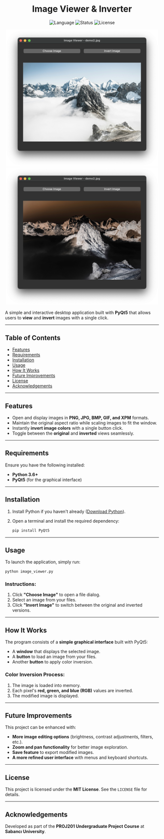 <h1 align="center">Image Viewer & Inverter</h1>

<div align="center">
   
![Language](https://img.shields.io/badge/Python-red?style=for-the-badge)
![Status](https://img.shields.io/badge/status-completed-green?style=for-the-badge)
![License](https://img.shields.io/badge/license-MIT-blue?style=for-the-badge)

</div>

<div align="center">
    <img src="./demo1.png" alt="Before Inversion" width="500">
    <img src="./demo2.png" alt="After Inversion" width="500">
</div>

A simple and interactive desktop application built with **PyQt5** that allows users to **view** and **invert** images with a single click.

---

## Table of Contents

- [Features](#features)
- [Requirements](#requirements)
- [Installation](#installation)
- [Usage](#usage)
- [How It Works](#how-it-works)
- [Future Improvements](#future-improvements)
- [License](#license)
- [Acknowledgements](#acknowledgements)

---

## Features

- Open and display images in **PNG, JPG, BMP, GIF, and XPM** formats.
- Maintain the original aspect ratio while scaling images to fit the window.
- Instantly **invert image colors** with a single button click.
- Toggle between the **original** and **inverted** views seamlessly.

---

## Requirements

Ensure you have the following installed:

- **Python 3.6+**
- **PyQt5** (for the graphical interface)

---

## Installation

1. Install Python if you haven't already ([Download Python](https://www.python.org/downloads/)).
2. Open a terminal and install the required dependency:
   
   ```bash
   pip install PyQt5
   ```

---

## Usage

To launch the application, simply run:

```bash
python image_viewer.py
```

### **Instructions:**
1. Click **"Choose Image"** to open a file dialog.
2. Select an image from your files.
3. Click **"Invert Image"** to switch between the original and inverted versions.

---

## How It Works

The program consists of a **simple graphical interface** built with PyQt5:

- A **window** that displays the selected image.
- A **button** to load an image from your files.
- Another **button** to apply color inversion.

### **Color Inversion Process:**
1. The image is loaded into memory.
2. Each pixel's **red, green, and blue (RGB)** values are inverted.
3. The modified image is displayed.

---

## Future Improvements

This project can be enhanced with:
- **More image editing options** (brightness, contrast adjustments, filters, etc.).
- **Zoom and pan functionality** for better image exploration.
- **Save feature** to export modified images.
- **A more refined user interface** with menus and keyboard shortcuts.

---

## License

This project is licensed under the **MIT License**. See the `LICENSE` file for details.

---

## Acknowledgements

Developed as part of the **PROJ201 Undergraduate Project Course** at **Sabancı University**.
